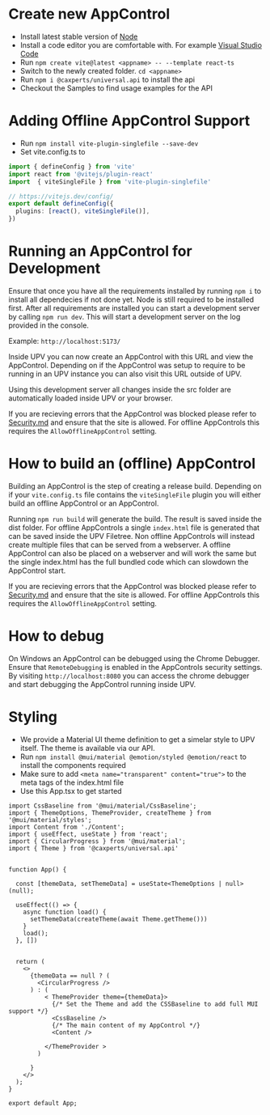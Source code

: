 # Create new AppControl
- Install latest stable version of [Node](https://nodejs.org/en)
- Install a code editor you are comfortable with. For example [Visual Studio Code](https://code.visualstudio.com/)
- Run `npm create vite@latest <appname> -- --template react-ts`
- Switch to the newly created folder. `cd <appname>`
- Run `npm i @caxperts/universal.api` to install the api
- Checkout the Samples to find usage examples for the API
# Adding Offline AppControl Support
- Run `npm install vite-plugin-singlefile --save-dev`
- Set vite.config.ts to
```typescript
import { defineConfig } from 'vite'
import react from '@vitejs/plugin-react'
import  { viteSingleFile } from 'vite-plugin-singlefile'

// https://vitejs.dev/config/
export default defineConfig({
  plugins: [react(), viteSingleFile()],
})
```

# Running an AppControl for Development
Ensure that once you have all the requirements installed by running `npm i` to install all dependecies if not done yet. Node is still required to be installed first.
After all requirements are installed you can start a development server by calling `npm run dev`. This will start a development server on the log provided in the console. 

Example: `http://localhost:5173/`

Inside UPV you can now create an AppControl with this URL and view the AppControl. Depending on if the AppControl was setup to require to be running in an UPV instance you can also visit this URL outside of UPV.

Using this development server all changes inside the src folder are automatically loaded inside UPV or your browser.

If you are recieving errors that the AppControl was blocked please refer to [Security.md](Security.md) and ensure that the site is allowed. For offline AppControls this requires the `AllowOfflineAppControl` setting.

# How to build an (offline) AppControl
Building an AppControl is the step of creating a release build. Depending on if your `vite.config.ts` file contains the `viteSingleFile` plugin you will either build an offline AppControl or an AppControl.

Running `npm run build` will generate the build. The result is saved inside the dist folder. For offline AppControls a single `index.html` file is generated that can be saved inside the UPV Filetree. Non offline AppControls will instead create multiple files that can be served from a webserver. A offline AppControl can also be placed on a webserver and will work the same but the single index.html has the full bundled code which can slowdown the AppControl start. 

If you are recieving errors that the AppControl was blocked please refer to [Security.md](Security.md) and ensure that the site is allowed. For offline AppControls this requires the `AllowOfflineAppControl` setting.

# How to debug
On Windows an AppControl can be debugged using the Chrome Debugger. Ensure that `RemoteDebugging` is enabled in the AppControls security settings. By visiting `http://localhost:8080` you can access the chrome debugger and start debugging the AppControl running inside UPV.

# Styling
- We provide a Material UI theme definition to get a simelar style to UPV itself. The theme is available via our API. 
- Run `npm install @mui/material @emotion/styled @emotion/react` to install the components required
- Make sure to add `<meta name="transparent" content="true">` to the meta tags of the index.html file
- Use this App.tsx to get started
```tsx
import CssBaseline from '@mui/material/CssBaseline';
import { ThemeOptions, ThemeProvider, createTheme } from '@mui/material/styles';
import Content from './Content';
import { useEffect, useState } from 'react';
import { CircularProgress } from '@mui/material';
import { Theme } from '@caxperts/universal.api'


function App() {

  const [themeData, setThemeData] = useState<ThemeOptions | null>(null);

  useEffect(() => {
    async function load() {
      setThemeData(createTheme(await Theme.getTheme()))
    }
    load();
  }, [])


  return (
    <>
      {themeData == null ? (
        <CircularProgress />
      ) : (
          < ThemeProvider theme={themeData}>
            {/* Set the Theme and add the CSSBaseline to add full MUI support */}
            <CssBaseline />
            {/* The main content of my AppControl */}
            <Content />

          </ThemeProvider >
        )

      }
    </>
  );
}

export default App;
```